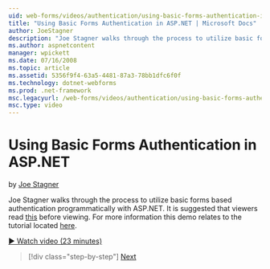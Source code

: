 ```yaml
---
uid: web-forms/videos/authentication/using-basic-forms-authentication-in-aspnet
title: "Using Basic Forms Authentication in ASP.NET | Microsoft Docs"
author: JoeStagner
description: "Joe Stagner walks through the process to utilize basic forms based authentication programmatically with ASP.NET. It is suggested that viewers read this befor..."
ms.author: aspnetcontent
manager: wpickett
ms.date: 07/16/2008
ms.topic: article
ms.assetid: 5356f9f4-63a5-4481-87a3-78bb1dfc6f0f
ms.technology: dotnet-webforms
ms.prod: .net-framework
msc.legacyurl: /web-forms/videos/authentication/using-basic-forms-authentication-in-aspnet
msc.type: video
---
```

Using Basic Forms Authentication in ASP.NET
====================
by [Joe Stagner](https://github.com/JoeStagner)

Joe Stagner walks through the process to utilize basic forms based authentication programmatically with ASP.NET. It is suggested that viewers read [this](../../overview/older-versions-security/introduction/security-basics-and-asp-net-support-vb.md) before viewing. For more information this demo relates to the tutorial located [here](../../overview/older-versions-security/introduction/an-overview-of-forms-authentication-vb.md).

[&#9654; Watch video (23 minutes)](https://channel9.msdn.com/Blogs/ASP-NET-Site-Videos/using-basic-forms-authentication-in-aspnet)

>[!div class="step-by-step"]
[Next](how-to-change-the-forms-authentication-properties.md)
